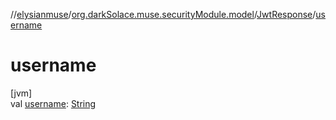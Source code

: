 //[elysianmuse](../../../index.md)/[org.darkSolace.muse.securityModule.model](../index.md)/[JwtResponse](index.md)/[username](username.md)

# username

[jvm]\
val [username](username.md): [String](https://kotlinlang.org/api/latest/jvm/stdlib/kotlin/-string/index.html)
